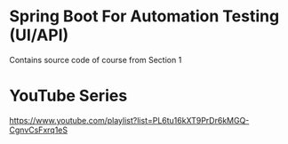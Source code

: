 # Spring Boot For Automation Testing (UI/API)

Contains source code of course from Section 1

# YouTube Series

https://www.youtube.com/playlist?list=PL6tu16kXT9PrDr6kMGQ-CgnvCsFxrq1eS
